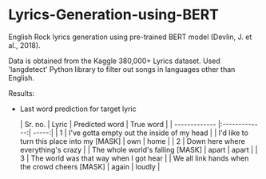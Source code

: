# Lyrics-Generation-using-BERT

English Rock lyrics generation using pre-trained BERT model (Devlin, J. et al., 2018). 

Data is obtained from the Kaggle 380,000+ Lyrics dataset. Used 'langdetect' Python library to filter out songs in languages other than English.

Results:
* Last word prediction for target lyric

  | Sr. no.   | Lyric        | Predicted word           | True word  |
            | ------------- |:-------------:| -----:|
  | 1         | I've gotta empty out the inside of my head
  |          | I'd like to turn this place into my [MASK]      | own | home |
  | 2         | Down here where everything's crazy
  |          | The whole world's falling [MASK]     | apart      |   apart |
  | 3         | The world was that way when I got hear
  |          | We all link hands when the crowd cheers [MASK] | again     |    loudly |
